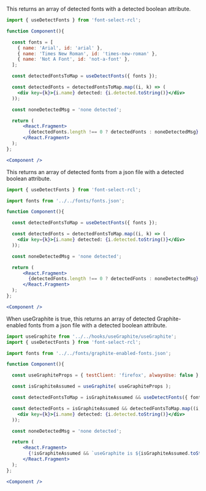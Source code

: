 <!-- # useDetectFonts -->

This returns an array of detected fonts with a detected boolean attribute.
```jsx
import { useDetectFonts } from 'font-select-rcl';

function Component(){

  const fonts = [
    { name: 'Arial', id: 'arial' },
    { name: 'Times New Roman', id: 'times-new-roman' },
    { name: 'Not A Font', id: 'not-a-font' },
  ];

  const detectedFontsToMap = useDetectFonts({ fonts });

  const detectedFonts = detectedFontsToMap.map((i, k) => (
    <div key={k}>{i.name} detected: {i.detected.toString()}</div>
  ));

  const noneDetectedMsg = 'none detected';

  return (
      <React.Fragment>
        {detectedFonts.length !== 0 ? detectedFonts : noneDetectedMsg}
      </React.Fragment>
  );
};

<Component />
```
This returns an array of detected fonts from a json file with a detected boolean attribute.
```jsx
import { useDetectFonts } from 'font-select-rcl';

import fonts from '../../fonts/fonts.json';

function Component(){

  const detectedFontsToMap = useDetectFonts({ fonts });

  const detectedFonts = detectedFontsToMap.map((i, k) => (
    <div key={k}>{i.name} detected: {i.detected.toString()}</div>
  ));

  const noneDetectedMsg = 'none detected';

  return (
      <React.Fragment>
        {detectedFonts.length !== 0 ? detectedFonts : noneDetectedMsg}
      </React.Fragment>
  );
};

<Component />
```
When useGraphite is true, this returns an array of detected Graphite-enabled fonts from a json file with a detected boolean attribute.
```jsx
import useGraphite from '../../hooks/useGraphite/useGraphite';
import { useDetectFonts } from 'font-select-rcl';

import fonts from '../../fonts/graphite-enabled-fonts.json';

function Component(){

  const useGraphiteProps = { testClient: 'firefox', alwaysUse: false };

  const isGraphiteAssumed = useGraphite( useGraphiteProps );

  const detectedFontsToMap = isGraphiteAssumed && useDetectFonts({ fonts });

  const detectedFonts = isGraphiteAssumed && detectedFontsToMap.map((i, k) => (
    <div key={k}>{i.name} detected: {i.detected.toString()}</div>
  ));

  const noneDetectedMsg = 'none detected';

  return (
      <React.Fragment>
        {!isGraphiteAssumed && `useGraphite is ${isGraphiteAssumed.toString()}.`}{detectedFonts.length !== 0 ? detectedFonts :  noneDetectedMsg}
      </React.Fragment>
  );
};

<Component />
```